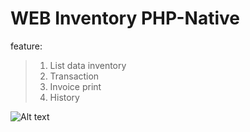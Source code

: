 # WEB Inventory PHP-Native
feature:
> 1. List data inventory  
> 2. Transaction  
> 3. Invoice print
> 4. History

![Alt text](https://cdn.dribbble.com/users/6934307/screenshots/16740872/media/ce57ff6d2bf9e0dc6c2a80f4a7c0f8c2.png "optional title")
